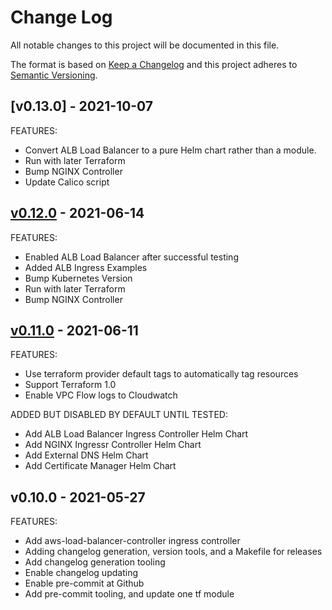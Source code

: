 # Change Log

All notable changes to this project will be documented in this file.

The format is based on [Keep a Changelog](http://keepachangelog.com/) and this
project adheres to [Semantic Versioning](http://semver.org/).

<a name="v0.13.0"></a>
## [v0.13.0] - 2021-10-07
FEATURES:
- Convert ALB Load Balancer to a pure Helm chart rather than a module.
- Run with later Terraform
- Bump NGINX Controller
- Update Calico script

<a name="v0.12.0"></a>
## [v0.12.0] - 2021-06-14
FEATURES:
- Enabled ALB Load Balancer after successful testing
- Added ALB Ingress Examples
- Bump Kubernetes Version
- Run with later Terraform
- Bump NGINX Controller

<a name="v0.11.0"></a>
## [v0.11.0] - 2021-06-11
FEATURES:
- Use terraform provider default tags to automatically tag resources
- Support Terraform 1.0
- Enable VPC Flow logs to Cloudwatch

ADDED BUT DISABLED BY DEFAULT UNTIL TESTED:
- Add ALB Load Balancer Ingress Controller Helm Chart
- Add NGINX Ingressr Controller Helm Chart
- Add External DNS Helm Chart
- Add Certificate Manager Helm Chart


<a name="v0.10.0"></a>
## v0.10.0 - 2021-05-27
FEATURES:
- Add aws-load-balancer-controller ingress controller
- Adding changelog generation, version tools, and a Makefile for releases
- Add changelog generation tooling
- Enable changelog updating
- Enable pre-commit at Github
- Add pre-commit tooling, and update one tf module


[Unreleased]: https://github.com/bocan/my-aws-eks/compare/v0.12.0...HEAD
[v0.11.0]: https://github.com/bocan/my-aws-eks/compare/v0.10.0...v0.11.0
[v0.12.0]: https://github.com/bocan/my-aws-eks/compare/v0.11.0...v0.12.0

